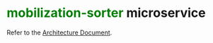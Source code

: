 # <font color="green">mobilization-sorter</font> microservice

Refer to the [Architecture Document](../../../architecture/architecture-document-phase-1-REST.md#mobilization-sorter-service).